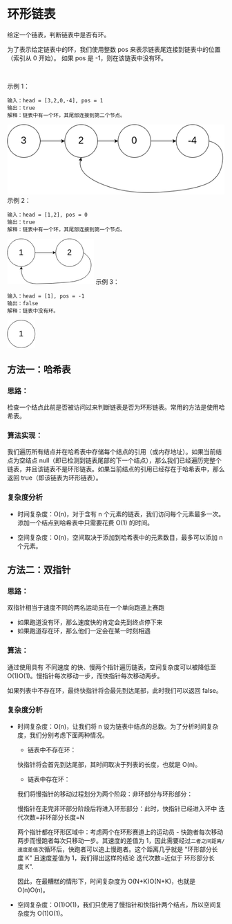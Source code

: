 # 环形链表
给定一个链表，判断链表中是否有环。

为了表示给定链表中的环，我们使用整数 pos 来表示链表尾连接到链表中的位置（索引从 0 开始）。 如果 pos 是 -1，则在该链表中没有环。

 

示例 1：
```
输入：head = [3,2,0,-4], pos = 1
输出：true
解释：链表中有一个环，其尾部连接到第二个节点。
```
![](./circularlinkedlist.png)
示例 2：
```
输入：head = [1,2], pos = 0
输出：true
解释：链表中有一个环，其尾部连接到第一个节点。
```
![](./circularlinkedlist_test2.png)
示例 3：
```
输入：head = [1], pos = -1
输出：false
解释：链表中没有环。
```
![](./circularlinkedlist_test3.png)

## 方法一：哈希表
### 思路：

检查一个结点此前是否被访问过来判断链表是否为环形链表。常用的方法是使用哈希表。

### 算法实现：

我们遍历所有结点并在哈希表中存储每个结点的引用（或内存地址）。如果当前结点为空结点 null（即已检测到链表尾部的下一个结点），那么我们已经遍历完整个链表，并且该链表不是环形链表。如果当前结点的引用已经存在于哈希表中，那么返回 true（即该链表为环形链表）。
### 复杂度分析

* 时间复杂度：O(n)，对于含有 n 个元素的链表，我们访问每个元素最多一次。添加一个结点到哈希表中只需要花费 O(1) 的时间。

* 空间复杂度：O(n)，空间取决于添加到哈希表中的元素数目，最多可以添加 n 个元素。

## 方法二：双指针
### 思路：
双指针相当于速度不同的两名运动员在一个单向跑道上赛跑
* 如果跑道没有环，那么速度快的肯定会先到终点停下来
* 如果跑道存在环，那么他们一定会在某一时刻相遇


### 算法：
通过使用具有 不同速度 的快、慢两个指针遍历链表，空间复杂度可以被降低至 O(1)O(1)。慢指针每次移动一步，而快指针每次移动两步。

如果列表中不存在环，最终快指针将会最先到达尾部，此时我们可以返回 false。


### 复杂度分析
* 时间复杂度：O(n)，让我们将 n 设为链表中结点的总数。为了分析时间复杂度，我们分别考虑下面两种情况。

    - 链表中不存在环：

    快指针将会首先到达尾部，其时间取决于列表的长度，也就是 O(n)。

    - 链表中存在环：

    我们将慢指针的移动过程划分为两个阶段：非环部分与环形部分：

    慢指针在走完非环部分阶段后将进入环形部分：此时，快指针已经进入环中 迭代次数=非环部分长度=N

    两个指针都在环形区域中：考虑两个在环形赛道上的运动员 - 快跑者每次移动两步而慢跑者每次只移动一步。其速度的差值为 1，因此需要经过`二者之间距离/速度差值`次循环后，快跑者可以追上慢跑者。这个距离几乎就是 "环形部分长度 K" 且速度差值为 1，我们得出这样的结论 迭代次数=近似于 环形部分长度 K".

    因此，在最糟糕的情形下，时间复杂度为 O(N+K)O(N+K)，也就是 O(n)O(n)。

* 空间复杂度：O(1)O(1)，我们只使用了慢指针和快指针两个结点，所以空间复杂度为 O(1)O(1)。

